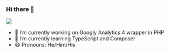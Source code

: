 ### Hi there 👋

<a href="https://stackoverflow.com/users/1777189/alex-westergaard" target="_blank"><img src="https://stackoverflow.com/users/flair/1777189.png?theme=dark"></a>

- 🔭 I’m currently working on Googly Analytics 4 wrapper in PHP
- 🌱 I’m currently learning TypeScript and Composer
- 😄 Pronouns: He/Him/His
